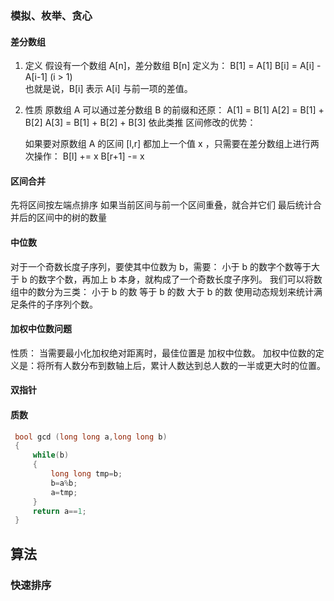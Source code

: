 ### 模拟、枚举、贪心

#### 差分数组
1. 定义 
    假设有一个数组 A[n]，差分数组 B[n] 定义为：
    B[1] = A[1]
    B[i] = A[i] - A[i-1] (i > 1)        
    也就是说，B[i] 表示 A[i] 与前一项的差值。
2. 性质
    原数组 A 可以通过差分数组 B 的前缀和还原：
    A[1] = B[1]
    A[2] = B[1] + B[2]
    A[3] = B[1] + B[2] + B[3] 依此类推
    区间修改的优势：

    如果要对原数组 A 的区间 [l,r] 都加上一个值 x ，只需要在差分数组上进行两次操作：
    B[l] += x
    B[r+1] -= x

#### 区间合并 
先将区间按左端点排序
如果当前区间与前一个区间重叠，就合并它们
最后统计合并后的区间中的树的数量

#### 中位数
对于一个奇数长度子序列，要使其中位数为 b，需要：
小于 b 的数字个数等于大于 b 的数字个数，再加上 b 本身，就构成了一个奇数长度子序列。
我们可以将数组中的数分为三类：
小于 b 的数
等于 b 的数
大于 b 的数
使用动态规划来统计满足条件的子序列个数。

####  加权中位数问题
性质：
当需要最小化加权绝对距离时，最佳位置是 加权中位数。
加权中位数的定义是：将所有人数分布到数轴上后，累计人数达到总人数的一半或更大时的位置。

#### 双指针
 
#### 质数
```cpp
 bool gcd (long long a,long long b)
 {
     while(b)
     {
         long long tmp=b;                   
         b=a%b;
         a=tmp;
     }
     return a==1;
 }
```
## 算法
### 快速排序